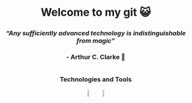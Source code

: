 # <p align="center"> Welcome to my git :smiley_cat: </p>

### <p align="center"> ***“Any sufficiently advanced technology is indistinguishable from magic”*** </p>
### <p align="center"> - Arthur C. Clarke :dizzy:</p>

#

### <p align="center"> Technologies and Tools </p>
<div align="center">

<a  href="https://simple.wikipedia.org/wiki/C_(programming_language)"><img src="https://upload.wikimedia.org/wikipedia/commons/thumb/1/18/C_Programming_Language.svg/1200px-C_Programming_Language.svg.png" alt="C Language" width=7% heigth=7%></a>
<a  href="https://simple.wikipedia.org/wiki/C_(programming_language)"><img
src="https://javaprogrammingstepbystep.files.wordpress.com/2016/10/l12866-java-eps-logo-99090.png?w=518&h=510&crop=1" alt="Java Language" width=7% heigth=7%></a>  
</div>
